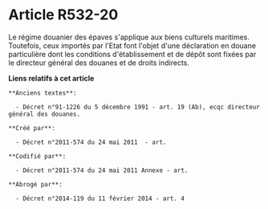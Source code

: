 # Article R532-20

Le régime douanier des épaves s'applique aux biens culturels maritimes. Toutefois, ceux importés par l'Etat font l'objet
d'une déclaration en douane particulière dont les conditions d'établissement et de dépôt sont fixées par le directeur général
des douanes et de droits indirects.

**Liens relatifs à cet article**

	**Anciens textes**:

	  - Décret n°91-1226 du 5 décembre 1991 - art. 19 (Ab), ecqc directeur général des douanes.

	**Créé par**:

	  - Décret n°2011-574 du 24 mai 2011  - art.

	**Codifié par**:

	  - Décret n°2011-574 du 24 mai 2011 Annexe - art.

	**Abrogé par**:

	  - Décret n°2014-119 du 11 février 2014 - art. 4
